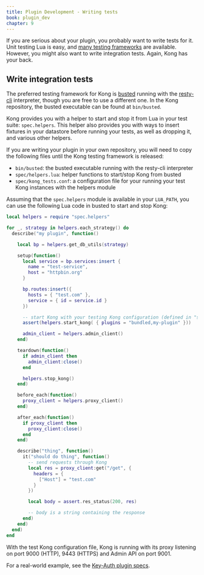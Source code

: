 ```yaml
---
title: Plugin Development - Writing tests
book: plugin_dev
chapter: 9
---
```


If you are serious about your plugin, you probably want to write tests for it.
Unit testing Lua is easy, and [many testing
frameworks](http://lua-users.org/wiki/UnitTesting) are available. However, you
might also want to write integration tests. Again, Kong has your back.

## Write integration tests

The preferred testing framework for Kong is
[busted](https://github.com/lunarmodules/busted/) running with the
[resty-cli](https://github.com/openresty/resty-cli) interpreter, though you are
free to use a different one. In the Kong repository, the busted
executable can be found at `bin/busted`.

Kong provides you with a helper to start and stop it from Lua in your test
suite: `spec.helpers`. This helper also provides you with ways to insert
fixtures in your datastore before running your tests, as well as dropping it,
and various other helpers.

If you are writing your plugin in your own repository, you will need to copy
the following files until the Kong testing framework is released:

- `bin/busted`: the busted executable running with the resty-cli interpreter
- `spec/helpers.lua`: helper functions to start/stop Kong from busted
- `spec/kong_tests.conf`: a configuration file for your running your test Kong instances with the helpers module

Assuming that the `spec.helpers` module is available in your `LUA_PATH`, you
can use the following Lua code in busted to start and stop Kong:

```lua
local helpers = require "spec.helpers"

for _, strategy in helpers.each_strategy() do
  describe("my plugin", function()

    local bp = helpers.get_db_utils(strategy)

    setup(function()
      local service = bp.services:insert {
        name = "test-service",
        host = "httpbin.org"
      }

      bp.routes:insert({
        hosts = { "test.com" },
        service = { id = service.id }
      })

      -- start Kong with your testing Kong configuration (defined in "spec.helpers")
      assert(helpers.start_kong( { plugins = "bundled,my-plugin" }))

      admin_client = helpers.admin_client()
    end)

    teardown(function()
      if admin_client then
        admin_client:close()
      end

      helpers.stop_kong()
    end)

    before_each(function()
      proxy_client = helpers.proxy_client()
    end)

    after_each(function()
      if proxy_client then
        proxy_client:close()
      end
    end)

    describe("thing", function()
      it("should do thing", function()
        -- send requests through Kong
        local res = proxy_client:get("/get", {
          headers = {
            ["Host"] = "test.com"
          }
        })

        local body = assert.res_status(200, res)

        -- body is a string containing the response
      end)
    end)
  end)
end
```

With the test Kong configuration file, Kong is running with
its proxy listening on port 9000 (HTTP), 9443 (HTTPS)
and Admin API on port 9001.

For a real-world example, see the
[Key-Auth plugin specs](https://github.com/Kong/kong/tree/master/spec/03-plugins/09-key-auth).

